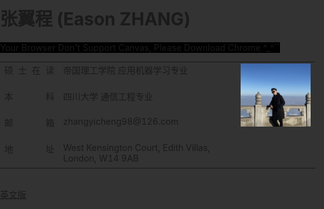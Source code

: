
<head>
    <meta charset="UTF-8">
    <style>
        span{
            width: 80px;
            text-align: justify;
            float: left;
        }
        span:after{
            content:'.';
            width: 100%;
            display: inline-block;
            overflow: hidden;
            height: 0;
        }
        *{
	    -webkit-box-sizing: border-box;
	    box-sizing: border-box;
	}
	html, body{
	    height: 100%;
	    margin: 0;
	    padding: 0;
	    background-color: #333;
	    overflow: hidden;
	}
	canvas{
	    background-color: #000;
	}
    </style>
</head>

# 张翼程 (Eason ZHANG)

<canvas id="nokey" width="100" height="100">
    Your Browser Don't Support Canvas, Please Download Chrome ^_^``
</canvas>


<body>    
<table border="0" align = "center">
  <tr height="40px" valign="top">
    <td><span>硕士在读</span></td>
    <td>帝国理工学院 应用机器学习专业</td>
    <td rowspan="4" width = "25%"><img src="profile.jpg" width="100%"> </td>
  </tr>
  <tr height="40px" valign="top">
    <td><span>本科</span></td>
    <td>四川大学 通信工程专业</td>
  </tr>
  <tr height="40px" valign="top">
    <td><span>邮箱</span></td>
    <td> zhangyicheng98@126.com</td>

  </tr>
  <tr height="40px" valign="top">
    <td><span>地址</span></td>
    <td>West Kensington Court, Edith Villas, London, W14 9AB</td>
  </tr>
</table>
<br>
<a href="index-en.html">英文版</a><br>

<script>
var canvas = document.getElementById('nokey'),
   can_w = parseInt(canvas.getAttribute('width')),
   can_h = parseInt(canvas.getAttribute('height')),
   ctx = canvas.getContext('2d');

// console.log(typeof can_w);

var ball = {
      x: 0,
      y: 0,
      vx: 0,
      vy: 0,
      r: 0,
      alpha: 1,
      phase: 0
   },
   ball_color = {
       r: 207,
       g: 255,
       b: 4
   },
   R = 2,
   balls = [],
   alpha_f = 0.03,
   alpha_phase = 0,
    
// Line
   link_line_width = 0.8,
   dis_limit = 260,
   add_mouse_point = true,
   mouse_in = false,
   mouse_ball = {
      x: 0,
      y: 0,
      vx: 0,
      vy: 0,
      r: 0,
      type: 'mouse'
   };

// Random speed
function getRandomSpeed(pos){
    var  min = -1,
       max = 1;
    switch(pos){
        case 'top':
            return [randomNumFrom(min, max), randomNumFrom(0.1, max)];
            break;
        case 'right':
            return [randomNumFrom(min, -0.1), randomNumFrom(min, max)];
            break;
        case 'bottom':
            return [randomNumFrom(min, max), randomNumFrom(min, -0.1)];
            break;
        case 'left':
            return [randomNumFrom(0.1, max), randomNumFrom(min, max)];
            break;
        default:
            return;
            break;
    }
}
function randomArrayItem(arr){
    return arr[Math.floor(Math.random() * arr.length)];
}
function randomNumFrom(min, max){
    return Math.random()*(max - min) + min;
}
console.log(randomNumFrom(0, 10));
// Random Ball
function getRandomBall(){
    var pos = randomArrayItem(['top', 'right', 'bottom', 'left']);
    switch(pos){
        case 'top':
            return {
                x: randomSidePos(can_w),
                y: -R,
                vx: getRandomSpeed('top')[0],
                vy: getRandomSpeed('top')[1],
                r: R,
                alpha: 1,
                phase: randomNumFrom(0, 10)
            }
            break;
        case 'right':
            return {
                x: can_w + R,
                y: randomSidePos(can_h),
                vx: getRandomSpeed('right')[0],
                vy: getRandomSpeed('right')[1],
                r: R,
                alpha: 1,
                phase: randomNumFrom(0, 10)
            }
            break;
        case 'bottom':
            return {
                x: randomSidePos(can_w),
                y: can_h + R,
                vx: getRandomSpeed('bottom')[0],
                vy: getRandomSpeed('bottom')[1],
                r: R,
                alpha: 1,
                phase: randomNumFrom(0, 10)
            }
            break;
        case 'left':
            return {
                x: -R,
                y: randomSidePos(can_h),
                vx: getRandomSpeed('left')[0],
                vy: getRandomSpeed('left')[1],
                r: R,
                alpha: 1,
                phase: randomNumFrom(0, 10)
            }
            break;
    }
}
function randomSidePos(length){
    return Math.ceil(Math.random() * length);
}

// Draw Ball
function renderBalls(){
    Array.prototype.forEach.call(balls, function(b){
       if(!b.hasOwnProperty('type')){
           ctx.fillStyle = 'rgba('+ball_color.r+','+ball_color.g+','+ball_color.b+','+b.alpha+')';
           ctx.beginPath();
           ctx.arc(b.x, b.y, R, 0, Math.PI*2, true);
           ctx.closePath();
           ctx.fill();
       }
    });
}

// Update balls
function updateBalls(){
    var new_balls = [];
    Array.prototype.forEach.call(balls, function(b){
        b.x += b.vx;
        b.y += b.vy;
        
        if(b.x > -(50) && b.x < (can_w+50) && b.y > -(50) && b.y < (can_h+50)){
           new_balls.push(b);
        }
        
        // alpha change
        b.phase += alpha_f;
        b.alpha = Math.abs(Math.cos(b.phase));
        // console.log(b.alpha);
    });
    
    balls = new_balls.slice(0);
}

// loop alpha
function loopAlphaInf(){
    
}

// Draw lines
function renderLines(){
    var fraction, alpha;
    for (var i = 0; i < balls.length; i++) {
        for (var j = i + 1; j < balls.length; j++) {
           
           fraction = getDisOf(balls[i], balls[j]) / dis_limit;
            
           if(fraction < 1){
               alpha = (1 - fraction).toString();

               ctx.strokeStyle = 'rgba(150,150,150,'+alpha+')';
               ctx.lineWidth = link_line_width;
               
               ctx.beginPath();
               ctx.moveTo(balls[i].x, balls[i].y);
               ctx.lineTo(balls[j].x, balls[j].y);
               ctx.stroke();
               ctx.closePath();
           }
        }
    }
}

// calculate distance between two points
function getDisOf(b1, b2){
    var  delta_x = Math.abs(b1.x - b2.x),
       delta_y = Math.abs(b1.y - b2.y);
    
    return Math.sqrt(delta_x*delta_x + delta_y*delta_y);
}

// add balls if there a little balls
function addBallIfy(){
    if(balls.length < 20){
        balls.push(getRandomBall());
    }
}

// Render
function render(){
    ctx.clearRect(0, 0, can_w, can_h);
    
    renderBalls();
    
    renderLines();
    
    updateBalls();
    
    addBallIfy();
    
    window.requestAnimationFrame(render);
}

// Init Balls
function initBalls(num){
    for(var i = 1; i <= num; i++){
        balls.push({
            x: randomSidePos(can_w),
            y: randomSidePos(can_h),
            vx: getRandomSpeed('top')[0],
            vy: getRandomSpeed('top')[1],
            r: R,
            alpha: 1,
            phase: randomNumFrom(0, 10)
        });
    }
}
// Init Canvas
function initCanvas(){
    canvas.setAttribute('width', window.innerWidth);
    canvas.setAttribute('height', window.innerHeight);
    
    can_w = parseInt(canvas.getAttribute('width'));
    can_h = parseInt(canvas.getAttribute('height'));
}
window.addEventListener('resize', function(e){
    console.log('Window Resize...');
    initCanvas();
});

function goMovie(){
    initCanvas();
    initBalls(30);
    window.requestAnimationFrame(render);
}
goMovie();

// Mouse effect
canvas.addEventListener('mouseenter', function(){
    console.log('mouseenter');
    mouse_in = true;
    balls.push(mouse_ball);
});
canvas.addEventListener('mouseleave', function(){
    console.log('mouseleave');
    mouse_in = false;
    var new_balls = [];
    Array.prototype.forEach.call(balls, function(b){
        if(!b.hasOwnProperty('type')){
            new_balls.push(b);
        }
    });
    balls = new_balls.slice(0);
});
canvas.addEventListener('mousemove', function(e){
    var e = e || window.event;
    mouse_ball.x = e.pageX;
    mouse_ball.y = e.pageY;
    // console.log(mouse_ball);
});
</script>
</body>
